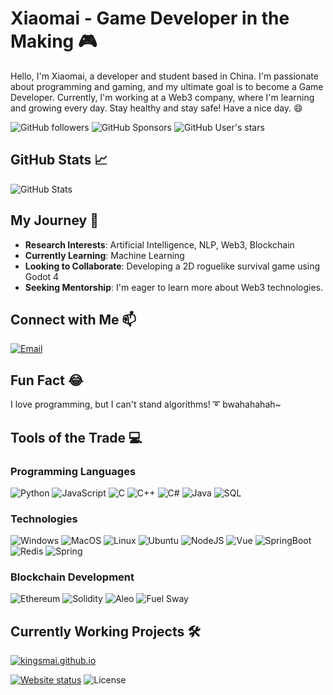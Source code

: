 <!--
**Kingsmai/Kingsmai** is a ✨ _special_ ✨ repository because its `README.md` (this file) appears on your GitHub profile.

Here are some ideas to get you started:

- 🔭 I’m currently working on ...
- 🌱 I’m currently learning ...
- 👯 I’m looking to collaborate on ...
- 🤔 I’m looking for help with ...
- 💬 Ask me about ...
- 📫 How to reach me: ...
- 😄 Pronouns: ...
- ⚡ Fun fact: ...
  -->
  
# Xiaomai - Game Developer in the Making :video_game:

Hello, I'm Xiaomai, a developer and student based in China. I'm passionate about programming and gaming, and my ultimate goal is to become a Game Developer. Currently, I'm working at a Web3 company, where I'm learning and growing every day. Stay healthy and stay safe! Have a nice day. :smile:

![GitHub followers](https://img.shields.io/github/followers/Kingsmai?style=social)
![GitHub Sponsors](https://img.shields.io/github/sponsors/Kingsmai?style=social)
![GitHub User's stars](https://img.shields.io/github/stars/Kingsmai?style=social)

## GitHub Stats :chart_with_upwards_trend:

![GitHub Stats](https://github-readme-stats.vercel.app/api?username=Kingsmai&show_icons=true&theme=tokyonight)

## My Journey :rocket:

- **Research Interests**: Artificial Intelligence, NLP, Web3, Blockchain
- **Currently Learning**: Machine Learning
- **Looking to Collaborate**: Developing a 2D roguelike survival game using Godot 4
- **Seeking Mentorship**: I'm eager to learn more about Web3 technologies.

## Connect with Me :mailbox:

[![Email](https://img.shields.io/badge/Email-xsbugh%40gmail.com-red?style=for-the-badge&logo=gmail)](mailto:xsbugh@gmail.com)

## Fun Fact :joy:

I love programming, but I can't stand algorithms! :curly_loop: bwahahahah~

## Tools of the Trade :computer:

### Programming Languages

![Python](https://img.shields.io/badge/Python-000?logo=Python&style=for-the-badge)
![JavaScript](https://img.shields.io/badge/JavaScript-000?logo=JavaScript&style=for-the-badge)
![C](https://img.shields.io/badge/C-000?logo=C&style=for-the-badge)
![C++](https://img.shields.io/badge/C%2B%2B-000?logo=C%2B%2B&style=for-the-badge)
![C#](https://img.shields.io/badge/C%23-000?logo=C%23&style=for-the-badge)
![Java](https://img.shields.io/badge/Java-000?logo=Java&style=for-the-badge)
![SQL](https://img.shields.io/badge/SQL-000?style=for-the-badge&logo=MySQL)

### Technologies

![Windows](https://img.shields.io/badge/Windows-000?style=for-the-badge&logo=Windows)
![MacOS](https://img.shields.io/badge/MacOS-000?style=for-the-badge&logo=MacOS)
![Linux](https://img.shields.io/badge/Linux-000?style=for-the-badge&logo=Linux)
![Ubuntu](https://img.shields.io/badge/Ubuntu-000?style=for-the-badge&logo=Ubuntu)
![NodeJS](https://img.shields.io/badge/NodeJS-000?style=for-the-badge&logo=Node.JS)
![Vue](https://img.shields.io/badge/Vue-000?style=for-the-badge&logo=Vue)
![SpringBoot](https://img.shields.io/badge/SpringBoot-000?style=for-the-badge&logo=SpringBoot)
![Redis](https://img.shields.io/badge/Redis-000?style=for-the-badge&logo=Redis)
![Spring](https://img.shields.io/badge/Spring-000?style=for-the-badge&logo=Spring)

### Blockchain Development

![Ethereum](https://img.shields.io/badge/Ethereum-000?style=for-the-badge&logo=Ethereum)
![Solidity](https://img.shields.io/badge/Solidity-000?style=for-the-badge&logo=Solidity)
![Aleo](https://img.shields.io/badge/Aleo-000?style=for-the-badge&logo=Aleo)
![Fuel Sway](https://img.shields.io/badge/Fuel%20Sway-000?style=for-the-badge&logo=Fuel)

## Currently Working Projects :hammer_and_wrench:

[![kingsmai.github.io](https://github-readme-stats.vercel.app/api/pin/?username=kingsmai&repo=kingsmai.github.io&theme=tokyonight)](https://github.com/Kingsmai/kingsmai.github.io)

[![Website status](https://img.shields.io/website?style=for-the-badge&up_message=online&url=https%3A%2F%2Fkingsmai.github.io)](https://kingsmai.github.io)
![License](https://img.shields.io/github/license/kingsmai/kingsmai.github.io?style=for-the-badge)
